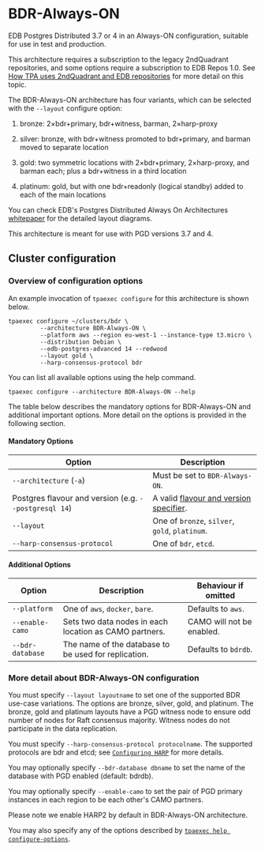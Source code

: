 # BDR-Always-ON

EDB Postgres Distributed 3.7 or 4 in an Always-ON
configuration, suitable for use in test and production.

This architecture requires a subscription to the legacy 2ndQuadrant
repositories, and some options require a subscription to EDB Repos 1.0.
See [How TPA uses 2ndQuadrant and EDB repositories](2q_and_edb_repositories.md)
for more detail on this topic.

The BDR-Always-ON architecture has four variants, which can be
selected with the `--layout` configure option:

1. bronze: 2×bdr+primary, bdr+witness, barman, 2×harp-proxy

2. silver: bronze, with bdr+witness promoted to bdr+primary, and barman
moved to separate location

3. gold: two symmetric locations with 2×bdr+primary, 2×harp-proxy,
and barman each; plus a bdr+witness in a third location

4. platinum: gold, but with one bdr+readonly (logical standby) added to
each of the main locations

You can check EDB's Postgres Distributed Always On Architectures
[whitepaper](https://www.enterprisedb.com/promote/bdr-always-on-architectures)
for the detailed layout diagrams.

This architecture is meant for use with PGD versions 3.7 and 4.

## Cluster configuration

### Overview of configuration options

An example invocation of `tpaexec configure` for this architecture
is shown below.

```shell
tpaexec configure ~/clusters/bdr \
         --architecture BDR-Always-ON \
         --platform aws --region eu-west-1 --instance-type t3.micro \
         --distribution Debian \
         --edb-postgres-advanced 14 --redwood
         --layout gold \
         --harp-consensus-protocol bdr
```

You can list all available options using the help command.

```shell
tpaexec configure --architecture BDR-Always-ON --help
```

The table below describes the mandatory options for BDR-Always-ON
and additional important options.
More detail on the options is provided in the following section.

#### Mandatory Options

| Option                                                | Description                                                                                 |
|-------------------------------------------------------|---------------------------------------------------------------------------------------------|
| `--architecture` (`-a`)                               | Must be set to `BDR-Always-ON`.                                                             |
| Postgres flavour and version (e.g. `--postgresql 14`) | A valid [flavour and version specifier](tpaexec-configure.md#postgres-flavour-and-version). |
| `--layout`                                            | One of `bronze`, `silver`, `gold`, `platinum`.                                              |
| `--harp-consensus-protocol`                           | One of `bdr`, `etcd`.                                                                       |

#### Additional Options

| Option                           | Description                                                                                                 | Behaviour if omitted                                        |
|----------------------------------|-------------------------------------------------------------------------------------------------------------|-------------------------------------------------------------|
| `--platform`                     | One of `aws`, `docker`, `bare`.                                                                             | Defaults to `aws`.                                          |
| `--enable-camo`                  | Sets two data nodes in each location as CAMO partners.                                                      | CAMO will not be enabled.                                   |
| `--bdr-database`                | The name of the database to be used for replication.                                                        | Defaults to `bdrdb`.                                        |

### More detail about BDR-Always-ON configuration

You must specify `--layout layoutname` to set one of the supported BDR
use-case variations. The options are bronze, silver, gold, and
platinum. The bronze, gold and platinum layouts have a PGD witness node
to ensure odd number of nodes for Raft consensus majority. Witness nodes do
not participate in the data replication.

You must specify `--harp-consensus-protocol protocolname`. The supported
protocols are bdr and etcd; see [`Configuring HARP`](harp.md) for more details.

You may optionally specify `--bdr-database dbname` to set the name of
the database with PGD enabled (default: bdrdb).

You may optionally specify `--enable-camo` to set the pair of PGD
primary instances in each region to be each other's CAMO partners.

Please note we enable HARP2 by default in BDR-Always-ON architecture.

You may also specify any of the options described by
[`tpaexec help configure-options`](tpaexec-configure.md).
